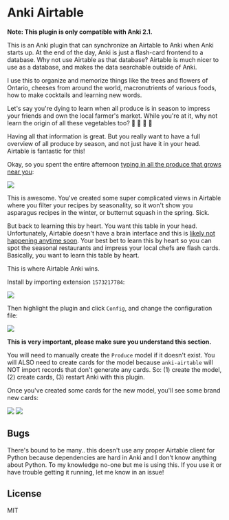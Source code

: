 # Anki Airtable

**Note: This plugin is only compatible with Anki 2.1.**

This is an Anki plugin that can synchronize an Airtable to Anki when Anki starts
up. At the end of the day, Anki is just a flash-card frontend to a database. Why
not use Airtable as that database? Airtable is much nicer to use as a database,
and makes the data searchable outside of Anki.

I use this to organize and memorize things like the trees and flowers of
Ontario, cheeses from around the world, macronutrients of various foods, how to
make cocktails and learning new words.

Let's say you're dying to learn when all produce is in season to impress your
friends and own the local farmer's market. While you're at it, why not learn the
origin of all these vegetables too? :tomato: :corn: :eggplant: :apple:

Having all that information is great. But you really want to have a full
overview of all produce by season, and not just have it in your head. Airtable
is fantastic for this!

Okay, so you spent the entire afternoon [typing in all the produce that grows
near you](https://airtable.com/shrvVrHDN6idKdAZN):

[![](http://g.recordit.co/fTzu3HjP3l.gif)](https://airtable.com/shrvVrHDN6idKdAZN)

This is awesome. You've created some super complicated views in Airtable where
you filter your recipes by seasonality, so it won't show you asparagus recipes
in the winter, or butternut squash in the spring. Sick.

But back to learning this by heart. You want this table in your head.
Unfortunately, Airtable doesn't have a brain interface and this is [likely not
happening anytime
soon](https://en.wikipedia.org/wiki/Superintelligence:_Paths,_Dangers,_Strategies).
Your best bet to learn this by heart so you can spot the seasonal restaurants
and impress your local chefs are flash cards. Basically, you want to learn this
table by heart.

This is where Airtable Anki wins. 

Install by importing extension `1573217784`:

![](https://user-images.githubusercontent.com/97400/43768257-38da0a54-9a37-11e8-855d-4000e326c0ad.png)

Then highlight the plugin and click `Config`, and change the configuration file:

![](https://user-images.githubusercontent.com/97400/43768310-5b3883e6-9a37-11e8-8028-320ea356d464.png)

**This is very important, please make sure you understand this section.**

You will need to manually create the `Produce` model if it doesn't exist. You
will ALSO need to create cards for the model because `anki-airtable` will NOT
import records that don't generate any cards. So: (1) create the model, (2)
create cards, (3) restart Anki with this plugin.

Once you've created some cards for the new model, you'll see some brand new cards:

![](http://g.recordit.co/o4srVtFVRD.gif)
![](http://g.recordit.co/hJQa8Hlqu3.gif)

## Bugs

There's bound to be many.. this doesn't use any proper Airtable client for
Python because dependencies are hard in Anki and I don't know anything about
Python. To my knowledge no-one but me is using this. If you use it or have
trouble getting it running, let me know in an issue!

## License

MIT
